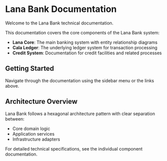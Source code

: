 # Lana Bank Documentation

Welcome to the Lana Bank technical documentation.

This documentation covers the core components of the Lana Bank system:

- **Lana Core**: The main banking system with entity relationship diagrams
- **Cala Ledger**: The underlying ledger system for transaction processing
- **Credit System**: Documentation for credit facilities and related processes

## Getting Started

Navigate through the documentation using the sidebar menu or the links above.

## Architecture Overview

Lana Bank follows a hexagonal architecture pattern with clear separation between:
- Core domain logic
- Application services 
- Infrastructure adapters

For detailed technical specifications, see the individual component documentation.